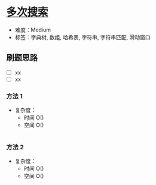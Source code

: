 # [多次搜索](https://leetcode-cn.com/problems/multi-search-lcci/)

- 难度：Medium
- 标签：字典树, 数组, 哈希表, 字符串, 字符串匹配, 滑动窗口

## 刷题思路

- [ ] xx
- [ ] xx

### 方法 1

- 复杂度：
    - 时间 O()
    - 空间 O()

``` js

```

### 方法 2

- 复杂度：
    - 时间 O()
    - 空间 O()

``` js

```
